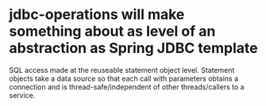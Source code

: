 # jdbc-operations will make something about as level of an abstraction as Spring JDBC template

SQL access made at the reuseable statement object level.  Statement objects take a data source so that each call with parameters obtains a connection and is thread-safe/independent of other threads/callers to a service.

